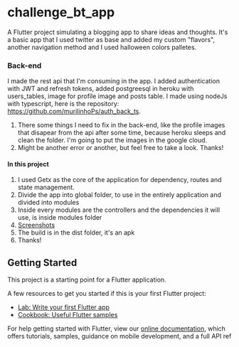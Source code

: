 # challenge_bt_app

A Flutter project simulating a blogging app to share ideas and thoughts. It's a basic app that I used twitter as base and added my custom "flavors", another navigation method  and I used halloween colors palletes. 

### Back-end
I made the rest api that I'm consuming in the app. I added authentication with JWT and refresh tokens, added postgreesql in heroku with users_tables, image for profile image and posts table. I made using nodeJs with typescript, here is the repository: https://github.com/murilinhoPs/auth_back_ts.

1. There some things I need to fix in the back-end, like the profile images that disapear from the api after some time, because heroku sleeps and clean the folder. I'm going to put the images in the google cloud.
2. Might be another error or another, but feel free to take a look. Thanks!

#### In this project

1. I used Getx as the core of the application for dependency, routes and state management.
2. Divide the app into global folder, to use in the entirely application and divided into modules
3. Inside every modules are the controllers and the dependencies it will use, is inside modules folder
4. [Screenshots](https://drive.google.com/drive/folders/1q431utHZhuIxPOy3M26JxTUMPIcidxem?usp=sharing)
5. The build is in the dist folder, it's an apk
6. Thanks!

## Getting Started

This project is a starting point for a Flutter application.

A few resources to get you started if this is your first Flutter project:

- [Lab: Write your first Flutter app](https://flutter.dev/docs/get-started/codelab)
- [Cookbook: Useful Flutter samples](https://flutter.dev/docs/cookbook)

For help getting started with Flutter, view our
[online documentation](https://flutter.dev/docs), which offers tutorials,
samples, guidance on mobile development, and a full API ref

